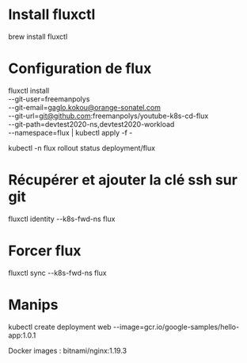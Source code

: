 # Install fluxctl
brew install fluxctl

# Configuration de flux
fluxctl install \
--git-user=freemanpolys \
--git-email=gaglo.kokou@orange-sonatel.com \
--git-url=git@github.com:freemanpolys/youtube-k8s-cd-flux \
--git-path=devtest2020-ns,devtest2020-workload \
--namespace=flux | kubectl apply -f -

kubectl -n flux rollout status deployment/flux

# Récupérer et ajouter la clé ssh sur git
fluxctl identity --k8s-fwd-ns flux

# Forcer flux
fluxctl sync --k8s-fwd-ns flux

# Manips
kubectl create deployment web --image=gcr.io/google-samples/hello-app:1.0.1

Docker images :
bitnami/nginx:1.19.3



